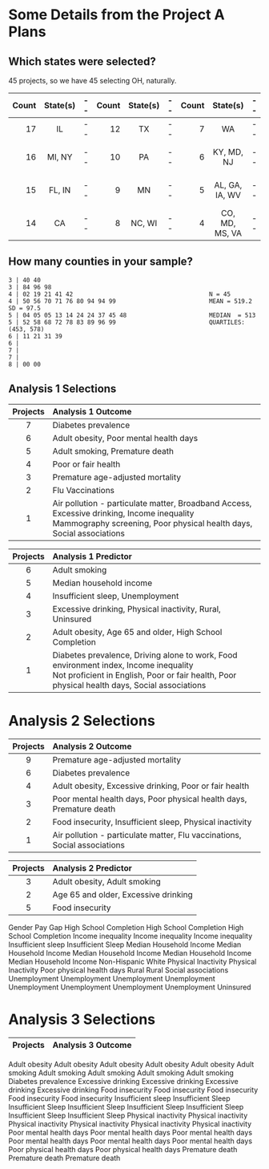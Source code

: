 # Some Details from the Project A Plans

## Which states were selected?

45 projects, so we have 45 selecting OH, naturally.

Count | State(s) | -- | Count | State(s) | -- | Count | State(s) | -- | Count | State(s)
----: | :-----: | -- | ----: | :-----: | -- | ----: | :-----: | -- | ----: | :-----: 
17 | IL | -- | 12 | TX | -- | 7 | WA | -- | 3 | KS, TN
16 | MI, NY | -- | 10 | PA | -- | 6 | KY, MD, NJ | -- | 2 | AR, ID, OR, SC, WY
15 | FL, IN | -- | 9 | MN | -- | 5 | AL, GA, IA, WV | -- | 1 | ND, NE, NM, OK, UT
14 | CA | -- | 8 | NC, WI | -- | 4 | CO, MD, MS, VA | -- | 0 | MT, SD

## How many counties in your sample?

```
3 | 40 40 
3 | 84 96 98
4 | 02 19 21 41 42                                      N = 45
4 | 50 56 70 71 76 80 94 94 99                          MEAN = 519.2 SD = 97.5
5 | 04 05 05 13 14 24 24 37 45 48                       MEDIAN  = 513
5 | 52 58 68 72 78 83 89 96 99                          QUARTILES: (453, 578)
6 | 11 21 31 39
6 |
7 | 
7 |
8 | 00 00
```

## Analysis 1 Selections 

Projects | Analysis 1 Outcome
:-: | :--------------------------------------------------------------------------------------------
7 | Diabetes prevalence
6 | Adult obesity, Poor mental health days
5 | Adult smoking, Premature death
4 | Poor or fair health
3 | Premature age-adjusted mortality
2 | Flu Vaccinations
1 | Air pollution - particulate matter, Broadband Access, Excessive drinking, Income inequality <br /> Mammography screening, Poor physical health days, Social associations

Projects | Analysis 1 Predictor
:-: | :--------------------------------------------------------------------------------------------
6 | Adult smoking
5 | Median household income
4 | Insufficient sleep, Unemployment
3 | Excessive drinking, Physical inactivity, Rural, Uninsured
2 | Adult obesity, Age 65 and older, High School Completion
1 | Diabetes prevalence, Driving alone to work, Food environment index, Income inequality <br /> Not proficient in English, Poor or fair health, Poor physical health days, Social associations

# Analysis 2 Selections

Projects | Analysis 2 Outcome
:-: | :--------------------------------------------------------------------------------------------
9 | Premature age-adjusted mortality
6 | Diabetes prevalence
4 | Adult obesity, Excessive drinking, Poor or fair health
3 | Poor mental health days, Poor physical health days, Premature death
2 | Food insecurity, Insufficient sleep, Physical inactivity
1 | Air pollution - particulate matter, Flu vaccinations, Social associations

Projects | Analysis 2 Predictor
:-: | :--------------------------------------------------------------------------------------------
3 | Adult obesity, Adult smoking
2 | Age 65 and older, Excessive drinking
5 | Food insecurity
Gender Pay Gap
High School Completion
High School Completion
High School Completion
Income inequality
Income inequality
Income inequality
Insufficient sleep
Insufficient Sleep
Median Household Income
Median Household Income
Median Household Income
Median Household Income
Median Household Income
Non-Hispanic White
Physical Inactivity
Physical Inactivity
Poor physical health days
Rural
Rural
Social associations
Unemployment
Unemployment
Unemployment
Unemployment
Unemployment
Unemployment
Unemployment
Unemployment
Uninsured

# Analysis 3 Selections

Projects | Analysis 3 Outcome
:-: | :--------------------------------------------------------------------------------------------
Adult obesity
Adult obesity
Adult obesity
Adult obesity
Adult obesity
Adult smoking
Adult smoking
Adult smoking
Adult smoking
Adult smoking
Diabetes prevalence
Excessive drinking
Excessive drinking
Excessive drinking
Excessive drinking
Food insecurity
Food insecurity
Food insecurity
Food insecurity
Food insecurity
Insufficient sleep
Insufficient Sleep
Insufficient Sleep
Insufficient Sleep
Insufficient Sleep
Insufficient Sleep
Insufficient Sleep
Insufficient Sleep
Physical inactivity
Physical inactivity
Physical inactivity
Physical inactivity
Physical inactivity
Physical inactivity
Poor mental health days
Poor mental health days
Poor mental health days
Poor mental health days
Poor mental health days
Poor mental health days
Poor physical health days
Poor physical health days
Premature death
Premature death
Premature death
